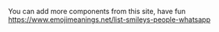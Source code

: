 You can add more components from this site, have fun
https://www.emojimeanings.net/list-smileys-people-whatsapp
